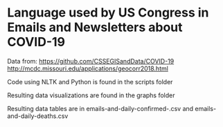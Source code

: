 # Language used by US Congress in Emails and Newsletters about COVID-19

Data from:
https://github.com/CSSEGISandData/COVID-19
http://mcdc.missouri.edu/applications/geocorr2018.html

Code using NLTK and Python is found in the scripts folder

Resulting data visualizations are found in the graphs folder

Resulting data tables are in emails-and-daily-confirmed-.csv and emails-and-daily-deaths.csv
